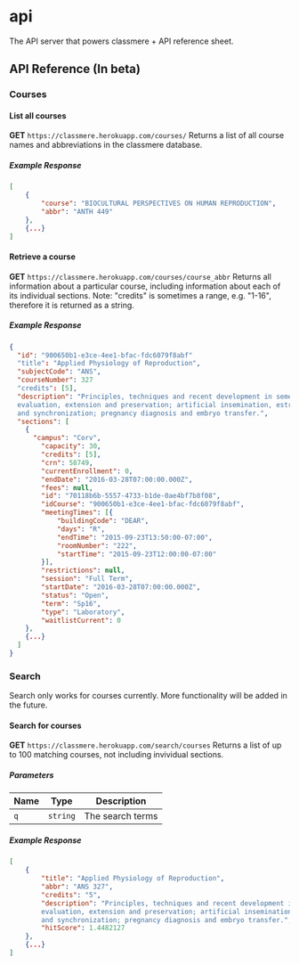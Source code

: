 # api
The API server that powers classmere + API reference sheet.

## API Reference (In beta)
### Courses
#### List all courses
**GET** `https://classmere.herokuapp.com/courses/`
Returns a list of all course names and abbreviations in the classmere database.
##### Example Response
```json
[
	{
		"course": "BIOCULTURAL PERSPECTIVES ON HUMAN REPRODUCTION",
		"abbr": "ANTH 449"
	},
	{...}
]
```

#### Retrieve a course
**GET** `https://classmere.herokuapp.com/courses/course_abbr`
Returns all information about a particular course, including information about each of its individual sections.
Note: "credits" is sometimes a range, e.g. "1-16", therefore it is returned as a string.
##### Example Response
```json
{
  "id": "900650b1-e3ce-4ee1-bfac-fdc6079f8abf"
  "title": "Applied Physiology of Reproduction",
  "subjectCode": "ANS",
  "courseNumber": 327
  "credits": [5],
  "description": "Principles, techniques and recent development in semen collection, 
  evaluation, extension and preservation; artificial insemination, estrus detection 
  and synchronization; pregnancy diagnosis and embryo transfer.",
  "sections": [
    {
      "campus": "Corv",
        "capacity": 30,
        "credits": [5],
        "crn": 58749,
        "currentEnrollment": 0,
        "endDate": "2016-03-28T07:00:00.000Z",
        "fees": null,
        "id": "70118b6b-5557-4733-b1de-0ae4bf7b8f08",
        "idCourse": "900650b1-e3ce-4ee1-bfac-fdc6079f8abf",
        "meetingTimes": [{
            "buildingCode": "DEAR",
            "days": "R",
            "endTime": "2015-09-23T13:50:00-07:00",
            "roomNumber": "222",
            "startTime": "2015-09-23T12:00:00-07:00"
        }],
        "restrictions": null,
        "session": "Full Term",
        "startDate": "2016-03-28T07:00:00.000Z",
        "status": "Open",
        "term": "Sp16",
        "type": "Laboratory",
        "waitlistCurrent": 0
    },
    {...}
  ]
}
```

### Search
Search only works for courses currently. More functionality will be added in the future.
#### Search for courses
**GET** `https://classmere.herokuapp.com/search/courses`
Returns a list of up to 100 matching courses, not including invividual sections.
##### Parameters
| Name   | Type     | Description           |
| ------ | -------- | --------------------- |
| `q`    | `string` | The search terms      |
##### Example Response
```json
[
	{
		"title": "Applied Physiology of Reproduction",
		"abbr": "ANS 327",
		"credits": "5",
		"description": "Principles, techniques and recent development in semen collection, 
		evaluation, extension and preservation; artificial insemination, estrus detection 
		and synchronization; pregnancy diagnosis and embryo transfer.",
		"hitScore": 1.4482127
	},
	{...}
]
```
